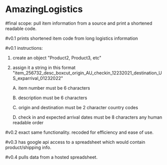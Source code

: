 # AmazingLogistics
#final scope: pull item information from a source and print a shortened readable code. 

#v0.1 prints shortened item code from long logistics information

#v0.1 instructions:

1. create an object "Product2, Product3, etc"
2. assign it a string in this format "item_256732_desc_boxcut_origin_AU_checkin_12232021_destination_US_exparrival_01232022"
 
    A. item number must be 6 characters
 
    B. description must be 6 characters
 
    C. origin and destination must be 2 character country codes
 
    D. check in and expected arrival dates must be 8 characters any human readable order
    
    
#v0.2 exact same functionality. recoded for efficiency and ease of use.

#v0.3 has google api access to a spreadsheet which would contain product/shipping info.

#v0.4 pulls data from a hosted spreadsheet.
